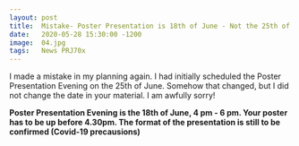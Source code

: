 ```yaml
---
layout: post
title:  Mistake- Poster Presentation is 18th of June - Not the 25th of June
date:   2020-05-28 15:30:00 -1200
image:  04.jpg
tags:   News PRJ70x
---
```


I made a mistake in my planning again. I had initially scheduled the Poster Presentation Evening on the 25th of June.
Somehow that changed, but I did not change the date in your material.
I am awfully sorry!

**Poster Presentation Evening is the 18th of June, 4 pm - 6 pm. Your poster has to be up before 4.30pm. The format of the presentation is still to be confirmed (Covid-19 precausions)**

